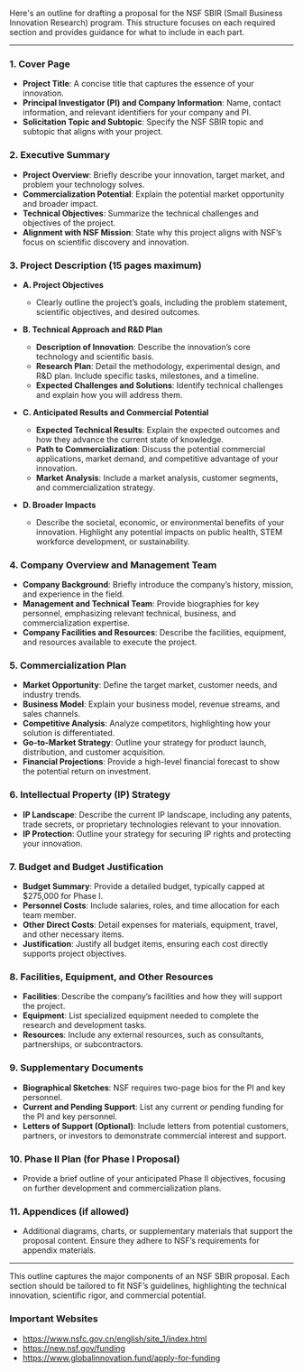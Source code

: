 Here's an outline for drafting a proposal for the NSF SBIR (Small Business Innovation Research) program. This structure focuses on each required section and provides guidance for what to include in each part.

---

### 1. **Cover Page**
   - **Project Title**: A concise title that captures the essence of your innovation.
   - **Principal Investigator (PI) and Company Information**: Name, contact information, and relevant identifiers for your company and PI.
   - **Solicitation Topic and Subtopic**: Specify the NSF SBIR topic and subtopic that aligns with your project.

### 2. **Executive Summary**
   - **Project Overview**: Briefly describe your innovation, target market, and problem your technology solves.
   - **Commercialization Potential**: Explain the potential market opportunity and broader impact.
   - **Technical Objectives**: Summarize the technical challenges and objectives of the project.
   - **Alignment with NSF Mission**: State why this project aligns with NSF’s focus on scientific discovery and innovation.

### 3. **Project Description (15 pages maximum)**
   - **A. Project Objectives**  
     - Clearly outline the project’s goals, including the problem statement, scientific objectives, and desired outcomes.
   
   - **B. Technical Approach and R&D Plan**
     - **Description of Innovation**: Describe the innovation’s core technology and scientific basis.
     - **Research Plan**: Detail the methodology, experimental design, and R&D plan. Include specific tasks, milestones, and a timeline.
     - **Expected Challenges and Solutions**: Identify technical challenges and explain how you will address them.
   
   - **C. Anticipated Results and Commercial Potential**
     - **Expected Technical Results**: Explain the expected outcomes and how they advance the current state of knowledge.
     - **Path to Commercialization**: Discuss the potential commercial applications, market demand, and competitive advantage of your innovation.
     - **Market Analysis**: Include a market analysis, customer segments, and commercialization strategy.

   - **D. Broader Impacts**
     - Describe the societal, economic, or environmental benefits of your innovation. Highlight any potential impacts on public health, STEM workforce development, or sustainability.

### 4. **Company Overview and Management Team**
   - **Company Background**: Briefly introduce the company’s history, mission, and experience in the field.
   - **Management and Technical Team**: Provide biographies for key personnel, emphasizing relevant technical, business, and commercialization expertise.
   - **Company Facilities and Resources**: Describe the facilities, equipment, and resources available to execute the project.

### 5. **Commercialization Plan**
   - **Market Opportunity**: Define the target market, customer needs, and industry trends.
   - **Business Model**: Explain your business model, revenue streams, and sales channels.
   - **Competitive Analysis**: Analyze competitors, highlighting how your solution is differentiated.
   - **Go-to-Market Strategy**: Outline your strategy for product launch, distribution, and customer acquisition.
   - **Financial Projections**: Provide a high-level financial forecast to show the potential return on investment.

### 6. **Intellectual Property (IP) Strategy**
   - **IP Landscape**: Describe the current IP landscape, including any patents, trade secrets, or proprietary technologies relevant to your innovation.
   - **IP Protection**: Outline your strategy for securing IP rights and protecting your innovation.

### 7. **Budget and Budget Justification**
   - **Budget Summary**: Provide a detailed budget, typically capped at $275,000 for Phase I.
   - **Personnel Costs**: Include salaries, roles, and time allocation for each team member.
   - **Other Direct Costs**: Detail expenses for materials, equipment, travel, and other necessary items.
   - **Justification**: Justify all budget items, ensuring each cost directly supports project objectives.

### 8. **Facilities, Equipment, and Other Resources**
   - **Facilities**: Describe the company’s facilities and how they will support the project.
   - **Equipment**: List specialized equipment needed to complete the research and development tasks.
   - **Resources**: Include any external resources, such as consultants, partnerships, or subcontractors.

### 9. **Supplementary Documents**
   - **Biographical Sketches**: NSF requires two-page bios for the PI and key personnel.
   - **Current and Pending Support**: List any current or pending funding for the PI and key personnel.
   - **Letters of Support (Optional)**: Include letters from potential customers, partners, or investors to demonstrate commercial interest and support.

### 10. **Phase II Plan (for Phase I Proposal)**
   - Provide a brief outline of your anticipated Phase II objectives, focusing on further development and commercialization plans.

### 11. **Appendices (if allowed)**
   - Additional diagrams, charts, or supplementary materials that support the proposal content. Ensure they adhere to NSF’s requirements for appendix materials.

---

This outline captures the major components of an NSF SBIR proposal. Each section should be tailored to fit NSF’s guidelines, highlighting the technical innovation, scientific rigor, and commercial potential.

### Important Websites

- https://www.nsfc.gov.cn/english/site_1/index.html
- https://new.nsf.gov/funding
- https://www.globalinnovation.fund/apply-for-funding
